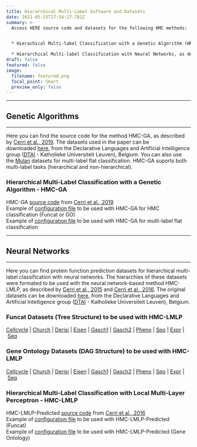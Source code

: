 ```yaml
---
title: Hierarchical Multi-Label Software and Datasets
date: 2021-05-15T17:54:17.781Z
summary: >-
  Access HERE source code and datasets for the following HMC methods:


  * Hierachical Multi-label Classification with a Genetic Algorithm (HMC-GA), as described by [Cerri et al., 2019](https://www.sciencedirect.com/science/article/abs/pii/S1568494619300213)

  * Hierarchical Multi-label Classification with Neural Networks, as described by [Cerri et al., 2015](http://dx.doi.org/10.1109/ijcnn.2015.7280474) and [Cerri et al., 2016](http://bmcbioinformatics.biomedcentral.com/articles/10.1186/s12859-016-1232-1)
draft: false
featured: false
image:
  filename: featured.png
  focal_point: Smart
  preview_only: false
---
```

- - -

## Genetic Algorithms

- - -

Here you can find the source code for the method HMC-GA, as described by [Cerri et al., 2019](https://www.sciencedirect.com/science/article/abs/pii/S1568494619300213). The datasets used in the paper can be downloaded [here](https://dtai.cs.kuleuven.be/clus/hmcdatasets/), from the Declarative Languages and Artificial Intelligence group ([DTAI](https://dtai.cs.kuleuven.be/) - Katholieke Universiteit Leuven), Belgium. You can also use the [Mulan](http://mulan.sourceforge.net/datasets-mlc.html) datasets for multi-label flat classification. HMC-GA suports both multi-label tasks (hierarchical and non-hierarchical).

### Hierarchical Multi-Label Classification with a Genetic Algorithm - HMC-GA

HMC-GA [source code](http://www.biomal.ufscar.br/resources/HMC_GA_New.zip) from [Cerri et al., 2019](https://www.sciencedirect.com/science/article/abs/pii/S1568494619300213)\
Example of [configuration file](http://www.biomal.ufscar.br/resources/configFileHierarchical.txt) to be used with HMC-GA for HMC classification (Funcat or GO)\
Example of [configuration file](http://www.biomal.ufscar.br/resources/configFileFlat.txt) to be used with HMC-GA for multi-label flat classification

- - -

## Neural Networks

- - -

Here you can find protein function prediction datasets for hierarchical multi-label classification with neural networks. The hierarchies of these datasets were formated to be used with the neural network-based method HMC-LMLP, as described by [Cerri et al., 2015](http://dx.doi.org/10.1109/ijcnn.2015.7280474) and [Cerri et al., 2016](http://bmcbioinformatics.biomedcentral.com/articles/10.1186/s12859-016-1232-1). The original datasets can be downloaded [here](https://dtai.cs.kuleuven.be/clus/hmcdatasets/), from the Declarative Languages and Artificial Intelligence group ([DTAI](https://dtai.cs.kuleuven.be/) - Katholieke Universiteit Leuven), Belgium.

### Funcat Datasets (Tree Structure) to be used with HMC-LMLP

[Cellcycle](https://sites.google.com/site/cerrirc2/files/CellCycle_FUN.zip?attredirects=0) | [Church](https://sites.google.com/site/cerrirc2/files/Church_FUN.zip?attredirects=0) | [Derisi](https://sites.google.com/site/cerrirc2/files/Derisi_FUN.zip?attredirects=0) | [Eisen](https://sites.google.com/site/cerrirc2/files/Eisen_FUN.zip?attredirects=0) | [Gasch1](https://sites.google.com/site/cerrirc2/files/Gasch1_FUN.zip?attredirects=0) | [Gasch2](https://sites.google.com/site/cerrirc2/files/Gasch2_FUN.zip?attredirects=0) | [Pheno](https://sites.google.com/site/cerrirc2/files/Pheno_FUN.zip?attredirects=0) | [Spo](https://sites.google.com/site/cerrirc2/files/SPO_FUN.zip?attredirects=0) | [Expr](https://sites.google.com/site/cerrirc2/files/Expr_FUN.zip?attredirects=0) | [Seq](https://sites.google.com/site/cerrirc2/files/Seq_FUN.zip?attredirects=0)

### Gene Ontology Datasets (DAG Structure) to be used with HMC-LMLP

[Cellcycle](https://sites.google.com/site/cerrirc2/files/Cellcycle_GO.zip?attredirects=0&d=1) | [Church](https://sites.google.com/site/cerrirc2/files/Church_GO.zip?attredirects=0&d=1) | [Derisi](https://sites.google.com/site/cerrirc2/files/Derisi_GO.zip?attredirects=0&d=1) | [Eisen](https://sites.google.com/site/cerrirc2/files/Eisen_GO.zip?attredirects=0&d=1) | [Gasch1](https://sites.google.com/site/cerrirc2/files/Gasch1_GO.zip?attredirects=0&d=1) | [Gasch2](https://sites.google.com/site/cerrirc2/files/Gasch2_GO.zip?attredirects=0&d=1) | [Pheno](https://sites.google.com/site/cerrirc2/files/Pheno_GO.zip?attredirects=0&d=1) | [Spo](https://sites.google.com/site/cerrirc2/files/Spo_GO.zip?attredirects=0&d=1) | [Expr](https://sites.google.com/site/cerrirc2/files/Expr_GO.zip?attredirects=0&d=1) | [Seq](https://sites.google.com/site/cerrirc2/files/Seq_GO.zip?attredirects=0&d=1)

### Hierarchical Multi-Label Classification with Local Multi-Layer Perceptron - HMC-LMLP

HMC-LMLP-Predicted [source code](https://sites.google.com/site/cerrirc2/files/HMC_LMLP_Predicted.zip?attredirects=0) from [Cerri et al., 2016](http://bmcbioinformatics.biomedcentral.com/articles/10.1186/s12859-016-1232-1)\
Example of [configuration file](https://sites.google.com/site/cerrirc2/files/configHMC_LMLP_Predicted.txt?attredirects=0) to be used with HMC-LMLP-Predicted (Funcat)\
Example of [configuration file](https://sites.google.com/site/cerrirc2/files/configHMC_LMLP_GO.txt?attredirects=0&d=1) to be used with HMC-LMLP-Predicted (Gene Ontology)